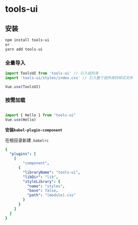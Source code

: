 # tools-ui
## 安装
```html
npm install tools-ui
or
yarn add tools-ui
```


### 全量导入
```js
import ToolsUI from 'tools-ui' // 引入组件库
import 'tools-ui/styles/index.css' // 引入整个组件库的样式文件

Vue.use(ToolsUI)

```
### 按需加载

```js

import { Hello } from "tools-ui"
Vue.use(Hello)
```
**安装`babel-plugin-component`**

在根目录新建`.babelrc`
```yaml
{
  "plugins": [
    [
        "component",
      {
        "libraryName": "tools-ui",
        "libDir": "lib",
        "styleLibrary": {
          "name": "styles",
          "base": false,
          "path": "[module].css"
        }
      }
    ]
  ]
}

```
